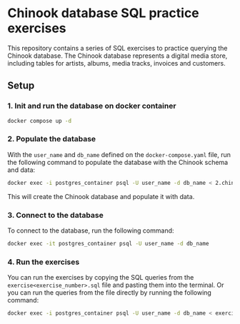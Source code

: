 # Chinook database SQL practice exercises

This repository contains a series of SQL exercises to practice querying the Chinook database. The Chinook database represents a digital media store, including tables for artists, albums, media tracks, invoices and customers.

## Setup
### 1. Init and run the database on docker container
```bash
docker compose up -d
```
### 2. Populate the database
With the `user_name` and `db_name` defined on the `docker-compose.yaml` file, run the following command to populate the database with the Chinook schema and data:

```bash
docker exec -i postgres_container psql -U user_name -d db_name < 2.chinook_pg_serial_pk_proper_naming.sql
```

This will create the Chinook database and populate it with data.

### 3. Connect to the database
To connect to the database, run the following command:

```bash
docker exec -it postgres_container psql -U user_name -d db_name
```

### 4. Run the exercises
You can run the exercises by copying the SQL queries from the `exercise<exercise_number>.sql` file and pasting them into the terminal. Or you can run the queries from the file directly by running the following command:

```bash
docker exec -i postgres_container psql -U user_name -d db_name < exercise<exercise_number>.sql
```